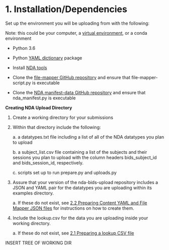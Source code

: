 # 1. Installation/Dependencies

Set up the environment you will be uploading from with the following:

Note: this could be your computer, a [virtual environment](https://docs.python.org/3.6/tutorial/venv.html),
or a conda environment

-   Python 3.6 

-   Python [YAML dictionary](https://pypi.org/project/PyYAML/) package 

-   Install [NDA tools](https://github.com/NDAR/nda-tools) 

-   Clone the [file-mapper GitHub repository](https://github.com/DCAN-Labs/file-mapper) and ensure that file-mapper-script.py is executable

-   Clone the [NDA manifest-data GitHub repository](https://github.com/NDAR/manifest-data) and ensure that nda_manifest.py is executable 

**Creating NDA Upload Directory**

1.  Create a working directory for your submissions

2.  Within that directory include the following:

    a.  a datatypes.txt file including a list of all of the NDA datatypes you plan to upload

    b.  a subject_list.csv file containing a list of the subjects and their sessions you plan to upload with the column headers bids_subject_id and bids_session_id, respectively.

    c.  scripts set up to run prepare.py and uploads.py
    
3.  Assure that your version of the nda-bids-upload repository includes
    a JSON and YAML pair for the datatypes you are uploading within its
    examples directory.

    a.  If these do not exist, see <ins>2.2 Preparing Content YAML and File Mapper JSON files</ins> for instructions on how to create them.

4.  Include the lookup.csv for the data you are uploading inside your working directory. 

    a.  If these do not exist, see <ins>2.1 Preparing a lookup CSV file</ins>

INSERT TREE OF WORKING DIR
